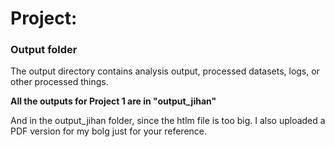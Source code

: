 # Project: 
### Output folder

The output directory contains analysis output, processed datasets, logs, or other processed things.

**All the outputs for Project 1 are in "output_jihan"**

And in the output_jihan folder, since the htlm file is too big. I also uploaded a PDF version for my bolg just for your reference.
